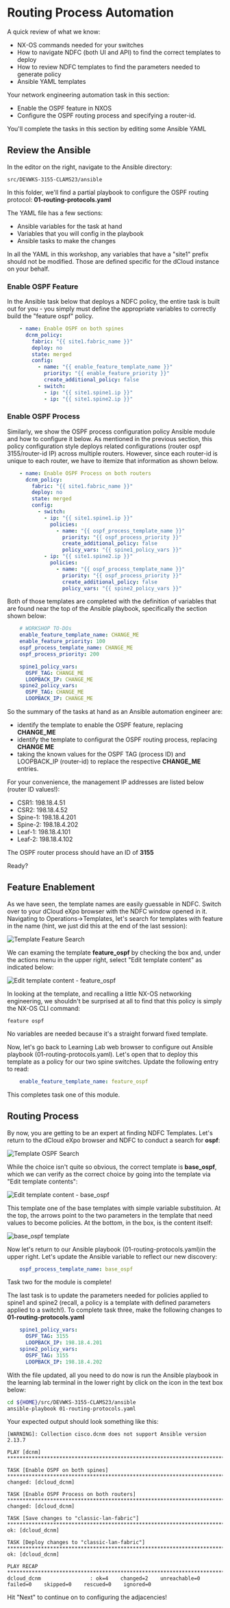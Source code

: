 # Routing Process Automation

A quick review of what we know:

- NX-OS commands needed for your switches
- How to navigate NDFC (both UI and API) to find the correct templates to deploy
- How to review NDFC templates to find the parameters needed to generate policy
- Ansible YAML templates

Your network engineering automation task in this section:

- Enable the OSPF feature in NXOS
- Configure the OSPF routing process and specifying a router-id.

You'll complete the tasks in this section by editing some Ansible YAML

## Review the Ansible

In the editor on the right, navigate to the Ansible directory:

```
src/DEVWKS-3155-CLAMS23/ansible
```

In this folder, we'll find a partial playbook to configure the OSPF routing protocol: **01-routing-protocols.yaml**

The YAML file has a few sections:

- Ansible variables for the task at hand
- Variables that you will config in the playbook
- Ansible tasks to make the changes

In all the YAML in this workshop, any variables that have a "site1" prefix should not be modified. Those are defined specific for the dCloud instance on your behalf.

### Enable OSPF Feature

In the Ansible task below that deploys a NDFC policy, the entire task is built out for you - you simply must define the appropriate variables to correctly build the "feature ospf" policy.

```yaml
    - name: Enable OSPF on both spines
      dcnm_policy:
        fabric: "{{ site1.fabric_name }}"
        deploy: no
        state: merged
        config:
          - name: "{{ enable_feature_template_name }}"
            priority: "{{ enable_feature_priority }}"
            create_additional_policy: false
          - switch:
            - ip: "{{ site1.spine1.ip }}"
            - ip: "{{ site1.spine2.ip }}"
```

### Enable OSPF Process

Similarly, we show the OSPF process configuration policy Ansible module and how to configure it below.  As mentioned in the previous section, this policy configuration style deploys related configurations (router ospf 3155/router-id IP) across multiple routers. However, since each router-id is unique to each router, we have to itemize that information as shown below.

```yaml
    - name: Enable OSPF Process on both routers
      dcnm_policy:
        fabric: "{{ site1.fabric_name }}"
        deploy: no
        state: merged
        config:
          - switch:
            - ip: "{{ site1.spine1.ip }}"
              policies:
                - name: "{{ ospf_process_template_name }}"
                  priority: "{{ ospf_process_priority }}"
                  create_additional_policy: false
                  policy_vars: "{{ spine1_policy_vars }}"
            - ip: "{{ site1.spine2.ip }}"
              policies:
                - name: "{{ ospf_process_template_name }}"
                  priority: "{{ ospf_process_priority }}"
                  create_additional_policy: false
                  policy_vars: "{{ spine2_policy_vars }}"
```

Both of those templates are completed with the definition of variables that are found near the top of the Ansible playbook, specifically the section shown below:

```yaml
    # WORKSHOP TO-DOs
    enable_feature_template_name: CHANGE_ME
    enable_feature_priority: 100
    ospf_process_template_name: CHANGE_ME
    ospf_process_priority: 200

    spine1_policy_vars:
      OSPF_TAG: CHANGE_ME
      LOOPBACK_IP: CHANGE_ME
    spine2_policy_vars:
      OSPF_TAG: CHANGE_ME
      LOOPBACK_IP: CHANGE_ME
```

So the summary of the tasks at hand as an Ansible automation engineer are:

- identify the template to enable the OSPF feature, replacing **CHANGE_ME**
- identify the template to configurat the OSPF routing process, replacing **CHANGE ME**
- taking the known values for the OSPF TAG (process ID) and LOOPBACK_IP (router-id) to replace the respective **CHANGE_ME** entries.

For your convenience, the management IP addresses are listed below (router ID values!):

- CSR1: 198.18.4.51
- CSR2: 198.18.4.52
- Spine-1: 198.18.4.201
- Spine-2: 198.18.4.202
- Leaf-1: 198.18.4.101
- Leaf-2: 198.18.4.102

The OSPF router process should have an ID of **3155** 

Ready?

## Feature Enablement

As we have seen, the template names are easily guessable in NDFC. Switch over to your dCloud eXpo browser with the NDFC window opened in it.  Navigating to Operations->Templates, let's search for templates with feature in the name (hint, we just did this at the end of the last session):

![Template Feature Search](./images/routing/routing-templates-filter-feature.png)

We can examing the template **feature_ospf** by checking the box and, under the actions menu in the upper right, select "Edit template content" as indicated below:

![Edit template content - feature_ospf](./images/routing/routing-templates-filter-feature-action.png)

In looking at the template, and recalling a little NX-OS networking engineering, we shouldn't be surprised at all to find that this policy is simply the NX-OS CLI command:

```
feature ospf
```

No variables are needed because it's a straight forward fixed template.

Now, let's go back to Learning Lab web browser to configure out Ansible playbook (01-routing-protocols.yaml).  Let's open that  to deploy this template as a policy for our two spine switches.  Update the following entry to read:

```yaml
    enable_feature_template_name: feature_ospf
```

This completes task one of this module.

## Routing Process

By now, you are getting to be an expert at finding NDFC Templates. Let's return to the dCloud eXpo browser and NDFC to conduct a search for **ospf**:

![Template OSPF Search](./images/routing/routing-templates-filter-ospf.png)

While the choice isn't quite so obvious, the correct template is **base_ospf**, which we can verify as the correct choice by going into the template via "Edit template contents":

![Edit template content - base_ospf](./images/routing/routing-templates-filter-ospf-action.png)

This template one of the base templates with simple variable substituion.  At the top, the arrows point to the two parameters in the template that need values to become policies. At the bottom, in the box, is the content itself:

![base_ospf template](./images/routing/routing-templates-base-ospf-contents.png)


Now let's return to our Ansible playbook (01-routing-protocols.yaml)in the upper right.  Let's update the Ansible variable to reflect our new discovery:

```yaml
    ospf_process_template_name: base_ospf
```

Task two for the module is complete!

The last task is to update the parameters needed for policies applied to spine1 and spine2 (recall, a policy is a template with defined parameters applied to a switch!).  To complete task three, make the following changes to **01-routing-protocols.yaml**

```yaml
    spine1_policy_vars:
      OSPF_TAG: 3155
      LOOPBACK_IP: 198.18.4.201
    spine2_policy_vars:
      OSPF_TAG: 3155
      LOOPBACK_IP: 198.18.4.202
```

With the file updated, all you need to do now is run the Ansible playbook in the learning lab terminal in the lower right by click on the icon in the text box below:

```bash
cd ${HOME}/src/DEVWKS-3155-CLAMS23/ansible
ansible-playbook 01-routing-protocols.yaml
```

Your expected output should look something like this:

```
[WARNING]: Collection cisco.dcnm does not support Ansible version 2.13.7

PLAY [dcnm] ***********************************************************************************************************************

TASK [Enable OSPF on both spines] *************************************************************************************************
changed: [dcloud_dcnm]

TASK [Enable OSPF Process on both routers] ****************************************************************************************
changed: [dcloud_dcnm]

TASK [Save changes to "classic-lan-fabric"] ***************************************************************************************
ok: [dcloud_dcnm]

TASK [Deploy changes to "classic-lan-fabric"] *************************************************************************************
ok: [dcloud_dcnm]

PLAY RECAP ************************************************************************************************************************
dcloud_dcnm                : ok=4    changed=2    unreachable=0    failed=0    skipped=0    rescued=0    ignored=0   

```

Hit "Next" to continue on to configuring the adjacencies!
